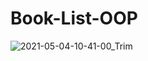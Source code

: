 # Book-List-OOP

![2021-05-04-10-41-00_Trim](https://user-images.githubusercontent.com/80545806/116980347-67ce2f80-acc6-11eb-870c-97fcbece883f.gif)

